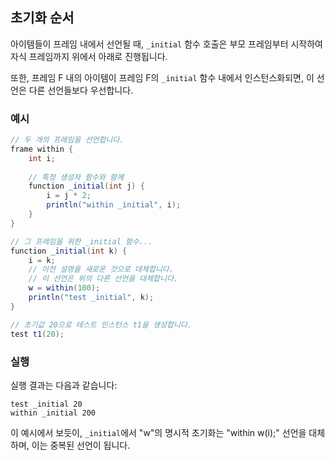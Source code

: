 ## 초기화 순서

아이템들이 프레임 내에서 선언될 때, `_initial` 함수 호출은 부모 프레임부터 시작하여 자식 프레임까지 위에서 아래로 진행됩니다.

또한, 프레임 F 내의 아이템이 프레임 F의 `_initial` 함수 내에서 인스턴스화되면, 이 선언은 다른 선언들보다 우선합니다.

### 예시

```java
// 두 개의 프레임을 선언합니다.
frame within {
    int i;
    
    // 특정 생성자 함수와 함께
    function _initial(int j) {
        i = j * 2;
        println("within _initial", i);
    }
}

// 그 프레임을 위한 _initial 함수...
function _initial(int k) {
    i = k;
    // 이전 설명을 새로운 것으로 대체합니다.
    // 이 선언은 위의 다른 선언을 대체합니다.
    w = within(100);
    println("test _initial", k);
}

// 초기값 20으로 테스트 인스턴스 t1을 생성합니다.
test t1(20);
```

### 실행

실행 결과는 다음과 같습니다:

```
test _initial 20
within _initial 200
```

이 예시에서 보듯이, `_initial`에서 "w"의 명시적 초기화는 "within w(i);" 선언을 대체하며, 이는 중복된 선언이 됩니다.